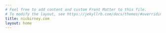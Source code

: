 ```yaml
---
# Feel free to add content and custom Front Matter to this file.
# To modify the layout, see https://jekyllrb.com/docs/themes/#overriding-theme-defaults
title: nicbirney.com
layout: home
---
```

